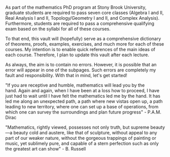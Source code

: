As part of the mathematics PhD program at Stony Brook University, graduate students are required to pass seven core classes (Algebra I and II, Real Analysis I and II, Topology/Geometry I and II, and Complex Analysis). Furthermore, students are required to pass a comprehensive qualifying exam based on the syllabi for all of these courses. 

To that end, this vault will (hopefully) serve as a comprehensive dictionary of theorems, proofs, examples, exercises, and much more for each of these courses. My intention is to enable quick references of the main ideas of each course. Therefore, I plan to update this vault after each lecture. 

As always, the aim is to contain no errors. However, it is possible that an error will appear in one of the subpages. Such errors are completely my fault and responsibility. With that in mind, let's get started!

"If you are receptive and humble, mathematics will lead you by the hand. Again and again, when I have been at a loss how to proceed, I have just had to wait until I have felt the mathematics led me by the hand. It has led me along an unexpected path, a path where new vistas open up, a path leading to new territory, where one can set up a base of operations, from which one can survey the surroundings and plan future progress" - P.A.M. Dirac 

"Mathematics, rightly viewed, possesses not only truth, but supreme beauty—a beauty cold and austere, like that of sculpture, without appeal to any part of our weaker nature, without the gorgeous trappings of painting or music, yet sublimely pure, and capable of a stern perfection such as only the greatest art can show" - B. Russell